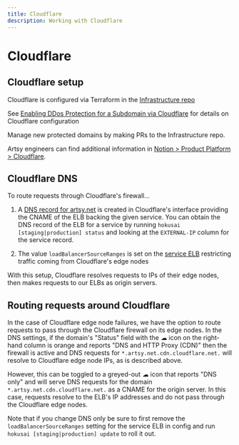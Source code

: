 ```yaml
---
title: Cloudflare
description: Working with Cloudflare
---
```


# Cloudflare

## Cloudflare setup

Cloudflare is configured via Terraform in the [Infrastructure repo](https://github.com/artsy/infrastructure/blob/master/terraform/staging/cloudflare.tf)

See [Enabling DDos Protection for a Subdomain via Cloudflare](https://github.com/artsy/potential/wiki/Platform-FAQ#enabling-ddos-protection-for-a-subdomain-via-cloudflare) for details on Cloudflare configuration

Manage new protected domains by making PRs to the Infrastructure repo.

Artsy engineers can find additional information in [Notion > Product Platform > Cloudflare](https://www.notion.so/artsy/Cloudflare-80c2c0ed608644199e3eeb9da36f3b94).

## Cloudflare DNS

To route requests through Cloudflare's firewall...

1) A [DNS record for artsy.net](https://dash.cloudflare.com/0373426be7be649ff052277fb5377c4f/artsy.net/dns) is created in Cloudflare's interface providing the CNAME of the ELB backing the given service.  You can obtain the DNS record of the ELB for a service by running `hokusai [staging|production] status` and looking at the `EXTERNAL-IP` column for the service record.

2) The value `loadBalancerSourceRanges` is set on the [service ELB](https://github.com/artsy/force/blob/master/hokusai/production.yml#L143) restricting traffic coming from Cloudflare's edge nodes

With this setup, Cloudflare resolves requests to IPs of their edge nodes, then makes requests to our ELBs as origin servers.

## Routing requests around Cloudflare

In the case of Cloudflare edge node failures, we have the option to route requests to pass through the Cloudflare firewall on its edge nodes.  In the DNS settings, if the domain's "Status" field with the *☁* icon on the right-hand column is orange and reports "DNS and HTTP Proxy (CDN)" then the firewall is active and DNS requests for `*.artsy.net.cdn.cloudflare.net.` will resolve to Cloudflare edge node IPs, as is described above.

However, this can be toggled to a greyed-out *☁* icon that reports "DNS only" and will serve DNS requests for the domain `*.artsy.net.cdn.cloudflare.net.` as a CNAME for the origin server.  In this case, requests resolve to the ELB's IP addresses and do not pass through the Cloudflare edge nodes.

Note that if you change DNS only be sure to first remove the `loadBalancerSourceRanges` setting for the service ELB in config and run `hokusai [staging|production] update` to roll it out.
